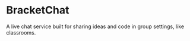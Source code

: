 # BracketChat
A live chat service built for sharing ideas and code in group settings, like classrooms.